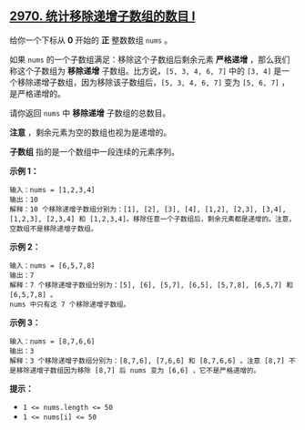 ## [2970. 统计移除递增子数组的数目 I](https://leetcode.cn/problems/count-the-number-of-incremovable-subarrays-i/)





给你一个下标从 **0** 开始的 **正** 整数数组 `nums` 。

如果 `nums` 的一个子数组满足：移除这个子数组后剩余元素 **严格递增** ，那么我们称这个子数组为 **移除递增** 子数组。比方说，`[5, 3, 4, 6, 7]` 中的 `[3, 4]` 是一个移除递增子数组，因为移除该子数组后，`[5, 3, 4, 6, 7]` 变为 `[5, 6, 7]` ，是严格递增的。

请你返回 `nums` 中 **移除递增** 子数组的总数目。

**注意** ，剩余元素为空的数组也视为是递增的。

**子数组** 指的是一个数组中一段连续的元素序列。

 

**示例 1：**

```
输入：nums = [1,2,3,4]
输出：10
解释：10 个移除递增子数组分别为：[1], [2], [3], [4], [1,2], [2,3], [3,4], [1,2,3], [2,3,4] 和 [1,2,3,4]。移除任意一个子数组后，剩余元素都是递增的。注意，空数组不是移除递增子数组。
```

**示例 2：**

```
输入：nums = [6,5,7,8]
输出：7
解释：7 个移除递增子数组分别为：[5], [6], [5,7], [6,5], [5,7,8], [6,5,7] 和 [6,5,7,8] 。
nums 中只有这 7 个移除递增子数组。
```

**示例 3：**

```
输入：nums = [8,7,6,6]
输出：3
解释：3 个移除递增子数组分别为：[8,7,6], [7,6,6] 和 [8,7,6,6] 。注意 [8,7] 不是移除递增子数组因为移除 [8,7] 后 nums 变为 [6,6] ，它不是严格递增的。
```

 

**提示：**

- `1 <= nums.length <= 50`
- `1 <= nums[i] <= 50`